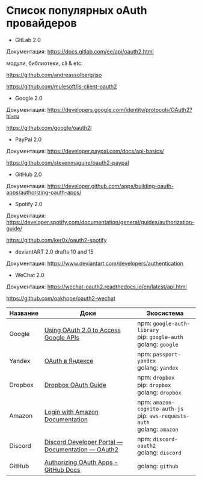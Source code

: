 # Cписок популярных oAuth провайдеров
+ GitLab 2.0

Документация: https://docs.gitlab.com/ee/api/oauth2.html

модули, библиотеки, cli & etc:

https://github.com/andreassolberg/jso

https://github.com/mulesoft/js-client-oauth2

+ Google 2.0

Документация: https://developers.google.com/identity/protocols/OAuth2?hl=ru

https://github.com/google/oauth2l

+ PayPal 2.0

Документация: https://developer.paypal.com/docs/api-basics/

https://github.com/stevenmaguire/oauth2-paypal

+ GitHub 2.0

Документация: https://developer.github.com/apps/building-oauth-apps/authorizing-oauth-apps/

+ Spotify 2.0

Документация: https://developer.spotify.com/documentation/general/guides/authorization-guide/

https://github.com/ker0x/oauth2-spotify

+ deviantART 2.0 drafts 10 and 15

Документация: https://www.deviantart.com/developers/authentication

+ WeChat 2.0

Документация: https://wechat-oauth2.readthedocs.io/en/latest/api.html

https://github.com/oakhope/oauth2-wechat

| Название | Доки                                                                                                               | Экосистема                                                                    |
| -------- | ------------------------------------------------------------------------------------------------------------------ | ----------------------------------------------------------------------------- |
| Google   | [Using OAuth 2.0 to Access Google APIs](https://developers.google.com/identity/protocols/oauth2)                   | npm: `google-auth-library`<br>pip: `google-auth`<br>golang: `google`          |
| Yandex   | [OAuth в Яндексе](https://yandex.ru/dev/oauth/doc/dg/concepts/about.html)                                          | npm: `passport-yandex`<br>golang: `yandex`                                    |
| Dropbox  | [Dropbox OAuth Guide](https://developers.dropbox.com/oauth-guide)                                                  | npm: `dropbox`<br>pip: `dropbox`<br>golang: `dropbox`                         |
| Amazon   | [Login with Amazon Documentation](https://developer.amazon.com/docs/login-with-amazon/documentation-overview.html) | npm: `amazon-cognito-auth-js`<br>pip: `aws-requests-auth`<br>golang: `amazon` |
| Discord  | [Discord Developer Portal — Documentation — OAuth2](https://discord.com/developers/docs/topics/oauth2)             | npm: `discord-oauth2`<br>golang: `discord`                                                                          |
| GitHub   | [Authorizing OAuth Apps - GitHub Docs](https://docs.github.com/en/developers/apps/authorizing-oauth-apps)          | golang: `github`                                                                          |


